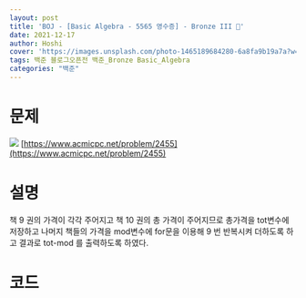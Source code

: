 ```yaml
---
layout: post
title: 'BOJ - [Basic Algebra - 5565 영수증] - Bronze III 🥉'
date: 2021-12-17
author: Hoshi
cover: 'https://images.unsplash.com/photo-1465189684280-6a8fa9b19a7a?w=1600&q=900'
tags: 백준 블로그오픈전 백준_Bronze Basic_Algebra
categories: "백준"
---
```

# 문제
![]({{site.url}}/assets/img/posts_img/2455.png)
[https://www.acmicpc.net/problem/2455](https://www.acmicpc.net/problem/2455)

# 설명
책 9 권의 가격이 각각 주어지고 책 10 권의 총 가격이 주어지므로 총가격을 tot변수에 저장하고 나머지 책들의 가격을 mod변수에 for문을 이용해 9 번 반복시켜 더하도록 하고 결과로 tot-mod 를 출력하도록 하였다.

# 코드

```c

```
